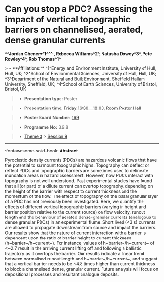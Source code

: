 # Can you stop a PDC? Assessing the impact of vertical topographic barriers on channelised, aerated, dense granular currents

**^^Jordan Chenery^1^^^ , Rebecca Williams^2^, Natasha Dowey^3^, Pete Rowley^4^, Rob Thomas^1^**

<!-- more -->> - **Affiliations:** ^1^Energy and Environment Institute, University of Hull, Hull, UK; ^2^School of Environmental Sciences, University of Hull, Hull, UK; ^3^Department of the Natural and Built Environment, Sheffield Hallam University, Sheffield, UK; ^4^School of Earth Sciences, University of Bristol, Bristol, UK 

> - **Presentation type:** Poster

> - **Presentation time:** [Friday 16:30 - 18:00](../sessions_comparison.md#__tabbed_4_6), [Room Poster Hall](../maps_venue.md#__tabbed_1_1)

> - **Poster Board Number:** [169](../map_poster_boards.md#friday)

> - **Programme No:** 3.9.8

> - [Theme 3](../theme3.md) > [Session 9](../sessions/session-3-9.md)

--- 

:fontawesome-solid-book: **Abstract**

Pyroclastic density currents (PDCs) are hazardous volcanic flows that have the potential to surmount topographic highs. Topography can deflect or reflect PDCs and topographic barriers are sometimes used to delineate inundation areas in hazard assessment. However, how PDCs interact with topography is not well understood. Past experimental studies have found that all (or part) of a dilute current can overtop topography, depending on the height of the barrier with respect to current thickness and the momentum of the flow. The effect of topography on the basal granular layer of a PDC has not previously been investigated.
Here, we quantify the effects of different vertical topographic barriers (varying in height and barrier position relative to the current source) on flow velocity, runout length and the behaviour of aerated dense-granular currents (analogous to dense granular PDCs) in an experimental flume. Short lived (<3 s) currents are allowed to propagate downstream from source and impact the barriers.
Our results show that the nature of current interaction with a barrier is dependent upon the ratio of barrier height to current thickness (h~barrier~/h~current~). For instance, values of h~barrier~/h~current~ of <~2.7 result in the arriving current lifting off and following a ballistic trajectory as it overtops the barrier. Our results indicate a linear trend between normalised runout length and h~barrier~/h~current~, and suggest that a vertical barrier needs to be ~4.8 times higher than current thickness to block a channelised dense, granular current. Future analysis will focus on depositional processes and resultant analogue deposits.

